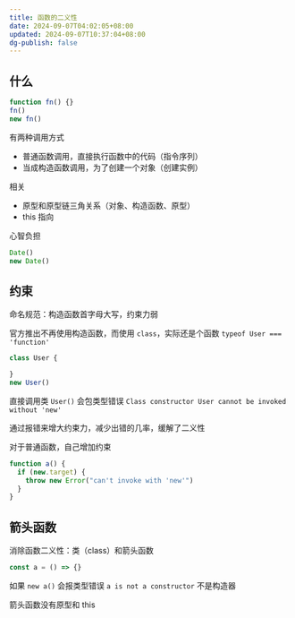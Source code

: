 ```yaml
---
title: 函数的二义性
date: 2024-09-07T04:02:05+08:00
updated: 2024-09-07T10:37:04+08:00
dg-publish: false
---
```


## 什么

```js
function fn() {}
fn()
new fn()
```

有两种调用方式

- 普通函数调用，直接执行函数中的代码（指令序列）
- 当成构造函数调用，为了创建一个对象（创建实例）

相关

- 原型和原型链三角关系（对象、构造函数、原型）
- this 指向

心智负担

```js
Date()
new Date()
```

## 约束

命名规范：构造函数首字母大写，约束力弱

官方推出不再使用构造函数，而使用 `class`，实际还是个函数 `typeof User === 'function'`

```js
class User {

}
new User()
```

直接调用类 `User()` 会包类型错误 `Class constructor User cannot be invoked without 'new'`

通过报错来增大约束力，减少出错的几率，缓解了二义性

对于普通函数，自己增加约束

```js
function a() {
  if (new.target) {
    throw new Error("can't invoke with 'new'")
  }
}
```

## 箭头函数

消除函数二义性：类（class）和箭头函数

```js
const a = () => {}
```

如果 `new a()` 会报类型错误 `a is not a constructor` 不是构造器

箭头函数没有原型和 this
